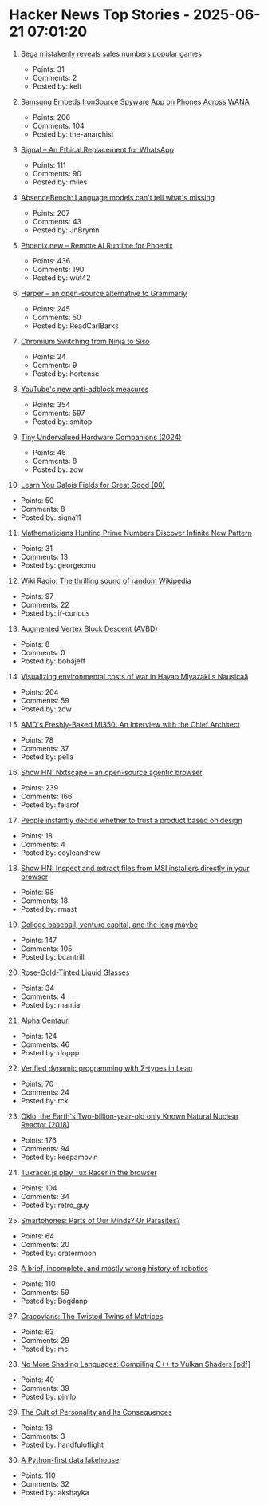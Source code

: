 # Hacker News Top Stories - 2025-06-21 07:01:20

1. [Sega mistakenly reveals sales numbers popular games](https://www.gematsu.com/2025/06/sega-mistakenly-reveals-sales-numbers-for-like-a-dragon-infinite-wealth-persona-3-reload-shin-megami-tensei-v-and-more)
   - Points: 31
   - Comments: 2
   - Posted by: kelt

2. [Samsung Embeds IronSource Spyware App on Phones Across WANA](https://smex.org/open-letter-to-samsung-end-forced-israeli-app-installations-in-the-wana-region/)
   - Points: 206
   - Comments: 104
   - Posted by: the-anarchist

3. [Signal – An Ethical Replacement for WhatsApp](https://greenstarsproject.org/2025/06/15/signal-an-ethical-replacement-for-whatsapp/)
   - Points: 111
   - Comments: 90
   - Posted by: miles

4. [AbsenceBench: Language models can't tell what's missing](https://arxiv.org/abs/2506.11440)
   - Points: 207
   - Comments: 43
   - Posted by: JnBrymn

5. [Phoenix.new – Remote AI Runtime for Phoenix](https://fly.io/blog/phoenix-new-the-remote-ai-runtime/)
   - Points: 436
   - Comments: 190
   - Posted by: wut42

6. [Harper – an open-source alternative to Grammarly](https://writewithharper.com)
   - Points: 245
   - Comments: 50
   - Posted by: ReadCarlBarks

7. [Chromium Switching from Ninja to Siso](https://groups.google.com/a/chromium.org/g/chromium-dev/c/v-WOvWUtOpg)
   - Points: 24
   - Comments: 9
   - Posted by: hortense

8. [YouTube's new anti-adblock measures](https://iter.ca/post/yt-adblock/)
   - Points: 354
   - Comments: 597
   - Posted by: smitop

9. [Tiny Undervalued Hardware Companions (2024)](https://vermaden.wordpress.com/2024/03/21/tiny-undervalued-hardware-companions/)
   - Points: 46
   - Comments: 8
   - Posted by: zdw

10. [Learn You Galois Fields for Great Good (00)](https://xorvoid.com/galois_fields_for_great_good_00.html)
   - Points: 50
   - Comments: 8
   - Posted by: signa11

11. [Mathematicians Hunting Prime Numbers Discover Infinite New Pattern](https://www.scientificamerican.com/article/mathematicians-hunting-prime-numbers-discover-infinite-new-pattern-for/)
   - Points: 31
   - Comments: 13
   - Posted by: georgecmu

12. [Wiki Radio: The thrilling sound of random Wikipedia](https://www.monkeon.co.uk/wikiradio/)
   - Points: 97
   - Comments: 22
   - Posted by: if-curious

13. [Augmented Vertex Block Descent (AVBD)](https://graphics.cs.utah.edu/research/projects/avbd/)
   - Points: 8
   - Comments: 0
   - Posted by: bobajeff

14. [Visualizing environmental costs of war in Hayao Miyazaki's Nausicaä](https://jgeekstudies.org/2025/06/20/wilted-lands-and-wounded-worlds-visualizing-environmental-costs-of-war-in-hayao-miyazakis-nausicaa-of-the-valley-of-the-wind/)
   - Points: 204
   - Comments: 59
   - Posted by: zdw

15. [AMD's Freshly-Baked MI350: An Interview with the Chief Architect](https://chipsandcheese.com/p/amds-freshly-baked-mi350-an-interview)
   - Points: 78
   - Comments: 37
   - Posted by: pella

16. [Show HN: Nxtscape – an open-source agentic browser](https://github.com/nxtscape/nxtscape)
   - Points: 239
   - Comments: 166
   - Posted by: felarof

17. [People instantly decide whether to trust a product based on design](https://www.andrewcoyle.com/blog/beauty-is-objective)
   - Points: 18
   - Comments: 4
   - Posted by: coyleandrew

18. [Show HN: Inspect and extract files from MSI installers directly in your browser](https://pymsi.readthedocs.io/en/latest/msi_viewer.html)
   - Points: 98
   - Comments: 18
   - Posted by: rmast

19. [College baseball, venture capital, and the long maybe](https://bcantrill.dtrace.org/2025/06/15/college-baseball-venture-capital-and-the-long-maybe/)
   - Points: 147
   - Comments: 105
   - Posted by: bcantrill

20. [Rose-Gold-Tinted Liquid Glasses](https://lmnt.me/blog/rose-gold-tinted-liquid-glasses.html)
   - Points: 34
   - Comments: 4
   - Posted by: mantia

21. [Alpha Centauri](https://www.filfre.net/2025/06/alpha-centauri/)
   - Points: 124
   - Comments: 46
   - Posted by: doppp

22. [Verified dynamic programming with Σ-types in Lean](https://tannerduve.github.io/blog/memoization-sigma/)
   - Points: 70
   - Comments: 24
   - Posted by: rck

23. [Oklo, the Earth's Two-billion-year-old only Known Natural Nuclear Reactor (2018)](https://www.iaea.org/newscenter/news/meet-oklo-the-earths-two-billion-year-old-only-known-natural-nuclear-reactor)
   - Points: 176
   - Comments: 94
   - Posted by: keepamovin

24. [Tuxracer.js play Tux Racer in the browser](https://github.com/ebbejan/tux-racer-js)
   - Points: 104
   - Comments: 34
   - Posted by: retro_guy

25. [Smartphones: Parts of Our Minds? Or Parasites?](https://www.tandfonline.com/doi/full/10.1080/00048402.2025.2504070)
   - Points: 64
   - Comments: 20
   - Posted by: cratermoon

26. [A brief, incomplete, and mostly wrong history of robotics](https://generalrobots.substack.com/p/a-brief-incomplete-and-mostly-wrong)
   - Points: 110
   - Comments: 59
   - Posted by: Bogdanp

27. [Cracovians: The Twisted Twins of Matrices](https://marcinciura.wordpress.com/2025/06/20/cracovians-the-twisted-twins-of-matrices/)
   - Points: 63
   - Comments: 29
   - Posted by: mci

28. [No More Shading Languages: Compiling C++ to Vulkan Shaders [pdf]](https://xol.io/random/vcc-paper.pdf)
   - Points: 40
   - Comments: 39
   - Posted by: pjmlp

29. [The Cult of Personality and Its Consequences](https://en.wikipedia.org/wiki/On_the_Cult_of_Personality_and_Its_Consequences)
   - Points: 18
   - Comments: 3
   - Posted by: handfuloflight

30. [A Python-first data lakehouse](https://www.bauplanlabs.com/blog/everything-as-python)
   - Points: 110
   - Comments: 32
   - Posted by: akshayka

